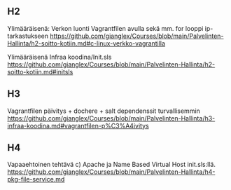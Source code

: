 ## H2
Ylimääräisenä: Verkon luonti Vagrantfilen avulla sekä mm. for looppi ip-tarkastukseen
https://github.com/gianglex/Courses/blob/main/Palvelinten-Hallinta/h2-soitto-kotiin.md#c-linux-verkko-vagrantilla

Ylimääräisenä Infraa koodina/Init.sls
https://github.com/gianglex/Courses/blob/main/Palvelinten-Hallinta/h2-soitto-kotiin.md#initsls

## H3

Vagrantfilen päivitys + dochere + salt dependenssit turvallisemmin
https://github.com/gianglex/Courses/blob/main/Palvelinten-Hallinta/h3-infraa-koodina.md#vagrantfilen-p%C3%A4ivitys

## H4

Vapaaehtoinen tehtävä c) Apache ja Name Based Virtual Host init.sls:llä. 
https://github.com/gianglex/Courses/blob/main/Palvelinten-Hallinta/h4-pkg-file-service.md
